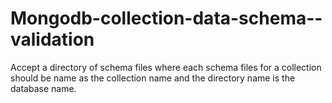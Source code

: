 # Mongodb-collection-data-schema--validation
Accept a directory of schema files where each schema files for a collection should be name as the collection name and the directory name is the database name.
